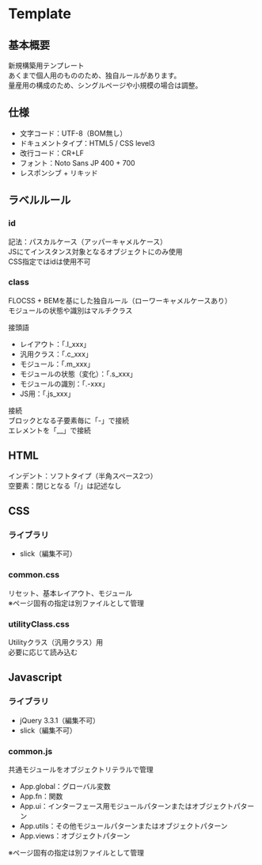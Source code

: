 # Template

## 基本概要
新規構築用テンプレート  
あくまで個人用のもののため、独自ルールがあります。  
量産用の構成のため、シングルページや小規模の場合は調整。

## 仕様
- 文字コード：UTF-8（BOM無し）
- ドキュメントタイプ：HTML5 / CSS level3
- 改行コード：CR+LF
- フォント：Noto Sans JP 400 + 700
- レスポンシブ + リキッド

## ラベルルール
### id
記法：パスカルケース（アッパーキャメルケース）  
JSにてインスタンス対象となるオブジェクトにのみ使用  
CSS指定ではidは使用不可

### class
FLOCSS + BEMを基にした独自ルール（ローワーキャメルケースあり）  
モジュールの状態や識別はマルチクラス  
  
接頭語
- レイアウト：「.l_xxx」
- 汎用クラス：「.c_xxx」
- モジュール：「.m_xxx」
- モジュールの状態（変化）：「.s_xxx」
- モジュールの識別：「.-xxx」
- JS用：「.js_xxx」

接続  
ブロックとなる子要素毎に「-」で接続  
エレメントを「__」で接続

## HTML
インデント：ソフトタイプ（半角スペース2つ）  
空要素：閉じとなる「/」は記述なし

## CSS
### ライブラリ
- slick（編集不可）

### common.css
リセット、基本レイアウト、モジュール  
※ページ固有の指定は別ファイルとして管理

### utilityClass.css
Utilityクラス（汎用クラス）用  
必要に応じて読み込む

## Javascript
### ライブラリ
- jQuery 3.3.1（編集不可）
- slick（編集不可）

### common.js
共通モジュールをオブジェクトリテラルで管理
- App.global：グローバル変数
- App.fn：関数
- App.ui：インターフェース用モジュールパターンまたはオブジェクトパターン
- App.utils：その他モジュールパターンまたはオブジェクトパターン
- App.views：オブジェクトパターン

※ページ固有の指定は別ファイルとして管理